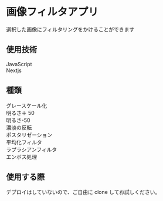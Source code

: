 # 画像フィルタアプリ

選択した画像にフィルタリングをかけることができます

## 使用技術

JavaScript  
Nextjs

## 種類

グレースケール化  
明るさ＋ 50  
明るさ-50  
濃淡の反転  
ポスタリゼーション  
平均化フィルタ  
ラプラシアンフィルタ  
エンボス処理

## 使用する際

デプロイはしていないので、ご自由に clone してお試しください。  
